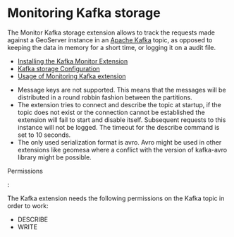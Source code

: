 # Monitoring Kafka storage

The Monitor Kafka storage extension allows to track the requests made against a GeoServer instance in an [Apache Kafka](https://kafka.apache.org/) topic, as opposed to keeping the data in memory for a short time, or logging it on a audit file.

<div class="grid cards" markdown>

-   [Installing the Kafka Monitor Extension](installation.md)
-   [Kafka storage Configuration](configuration.md)
-   [Usage of Monitoring Kafka extension](usage.md)

</div>

-   Message keys are not supported. This means that the messages will be distributed in a round robbin fashion between the partitions.
-   The extension tries to connect and describe the topic at startup, if the topic does not exist or the connection cannot be established the extension will fail to start and disable itself. Subsequent requests to this instance will not be logged. The timeout for the describe command is set to 10 seconds.
-   The only used serialization format is avro. Avro might be used in other extensions like geomesa where a conflict with the version of kafka-avro library might be possible.

Permissions

:   

The Kafka extension needs the following permissions on the Kafka topic in order to work:

-   DESCRIBE
-   WRITE
